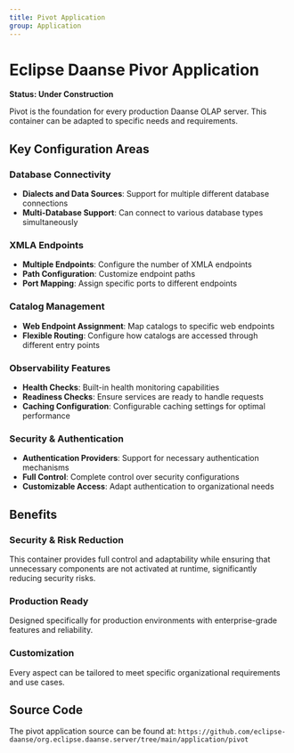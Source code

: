 ```yaml
---
title: Pivot Application
group: Application
---
```

# Eclipse Daanse Pivor Application

**Status: Under Construction**

Pivot is the foundation for every production Daanse OLAP server. This container can be adapted to specific needs and requirements.

## Key Configuration Areas

### Database Connectivity
- **Dialects and Data Sources**: Support for multiple different database connections
- **Multi-Database Support**: Can connect to various database types simultaneously

### XMLA Endpoints
- **Multiple Endpoints**: Configure the number of XMLA endpoints
- **Path Configuration**: Customize endpoint paths
- **Port Mapping**: Assign specific ports to different endpoints

### Catalog Management
- **Web Endpoint Assignment**: Map catalogs to specific web endpoints
- **Flexible Routing**: Configure how catalogs are accessed through different entry points

### Observability Features
- **Health Checks**: Built-in health monitoring capabilities  
- **Readiness Checks**: Ensure services are ready to handle requests
- **Caching Configuration**: Configurable caching settings for optimal performance

### Security & Authentication
- **Authentication Providers**: Support for necessary authentication mechanisms
- **Full Control**: Complete control over security configurations
- **Customizable Access**: Adapt authentication to organizational needs

## Benefits

### Security & Risk Reduction
This container provides full control and adaptability while ensuring that unnecessary components are not activated at runtime, significantly reducing security risks.

### Production Ready
Designed specifically for production environments with enterprise-grade features and reliability.

### Customization
Every aspect can be tailored to meet specific organizational requirements and use cases.

## Source Code
The pivot application source can be found at: `https://github.com/eclipse-daanse/org.eclipse.daanse.server/tree/main/application/pivot`